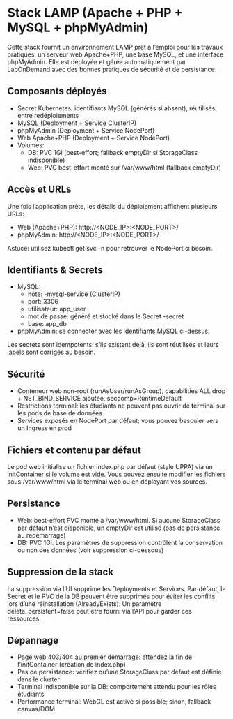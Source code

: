 # Stack LAMP (Apache + PHP + MySQL + phpMyAdmin)

Cette stack fournit un environnement LAMP prêt à l’emploi pour les travaux pratiques: un serveur web Apache+PHP, une base MySQL, et une interface phpMyAdmin. Elle est déployée et gérée automatiquement par LabOnDemand avec des bonnes pratiques de sécurité et de persistance.

## Composants déployés

- Secret Kubernetes: identifiants MySQL (générés si absent), réutilisés entre redéploiements
- MySQL (Deployment + Service ClusterIP)
- phpMyAdmin (Deployment + Service NodePort)
- Web Apache+PHP (Deployment + Service NodePort)
- Volumes:
  - DB: PVC 1Gi (best-effort; fallback emptyDir si StorageClass indisponible)
  - Web: PVC best-effort monté sur /var/www/html (fallback emptyDir)

## Accès et URLs

Une fois l’application prête, les détails du déploiement affichent plusieurs URLs:
- Web (Apache+PHP): http://<NODE_IP>:<NODE_PORT>/
- phpMyAdmin: http://<NODE_IP>:<NODE_PORT>/

Astuce: utilisez kubectl get svc -n <namespace> pour retrouver le NodePort si besoin.

## Identifiants & Secrets

- MySQL:
  - hôte: <name>-mysql-service (ClusterIP)
  - port: 3306
  - utilisateur: app_user
  - mot de passe: généré et stocké dans le Secret <name>-secret
  - base: app_db
- phpMyAdmin: se connecter avec les identifiants MySQL ci-dessus.

Les secrets sont idempotents: s’ils existent déjà, ils sont réutilisés et leurs labels sont corrigés au besoin.

## Sécurité

- Conteneur web non-root (runAsUser/runAsGroup), capabilities ALL drop + NET_BIND_SERVICE ajoutée, seccomp=RuntimeDefault
- Restrictions terminal: les étudiants ne peuvent pas ouvrir de terminal sur les pods de base de données
- Services exposés en NodePort par défaut; vous pouvez basculer vers un Ingress en prod

## Fichiers et contenu par défaut

Le pod web initialise un fichier index.php par défaut (style UPPA) via un initContainer si le volume est vide. Vous pouvez ensuite modifier les fichiers sous /var/www/html via le terminal web ou en déployant vos sources.

## Persistance

- Web: best-effort PVC monté à /var/www/html. Si aucune StorageClass par défaut n’est disponible, un emptyDir est utilisé (pas de persistance au redémarrage)
- DB: PVC 1Gi. Les paramètres de suppression contrôlent la conservation ou non des données (voir suppression ci-dessous)

## Suppression de la stack

La suppression via l’UI supprime les Deployments et Services. Par défaut, le Secret et le PVC de la DB peuvent être supprimés pour éviter les conflits lors d’une réinstallation (AlreadyExists). Un paramètre delete_persistent=false peut être fourni via l’API pour garder ces ressources.

## Dépannage

- Page web 403/404 au premier démarrage: attendez la fin de l’initContainer (création de index.php)
- Pas de persistance: vérifiez qu’une StorageClass par défaut est définie dans le cluster
- Terminal indisponible sur la DB: comportement attendu pour les rôles étudiants
- Performance terminal: WebGL est activé si possible; sinon, fallback canvas/DOM
